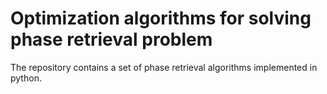 # Optimization algorithms for solving phase retrieval problem

The repository contains a set of phase retrieval algorithms implemented in python.


